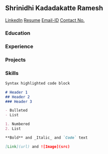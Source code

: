 ## Shrinidhi Kadadakatte Ramesh

[LinkedIn](https://www.linkedin.com/in/shrinidhikr) [Resume](https://github.com/shrinidhikr/shrinidhikr.github.io/blob/main/Resume.pdf) [Email-ID](shrinidhi987@gmail.com) [Contact No.](+91-9620220642)

### Education

### Experience

### Projects

### Skills


```markdown
Syntax highlighted code block

# Header 1
## Header 2
### Header 3

- Bulleted
- List

1. Numbered
2. List

**Bold** and _Italic_ and `Code` text

[Link](url) and ![Image](src)
```
